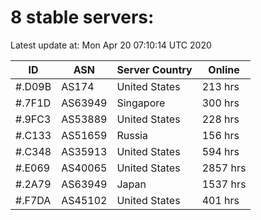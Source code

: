 # 8 stable servers:

Latest update at: Mon Apr 20 07:10:14 UTC 2020

| ID | ASN | Server Country | Online |
| -- | --- | -------------- | ------ |
| #.D09B | AS174 | United States | 213 hrs |
| #.7F1D | AS63949 | Singapore | 300 hrs |
| #.9FC3 | AS53889 | United States | 228 hrs |
| #.C133 | AS51659 | Russia | 156 hrs |
| #.C348 | AS35913 | United States | 594 hrs |
| #.E069 | AS40065 | United States | 2857 hrs |
| #.2A79 | AS63949 | Japan | 1537 hrs |
| #.F7DA | AS45102 | United States | 401 hrs |

